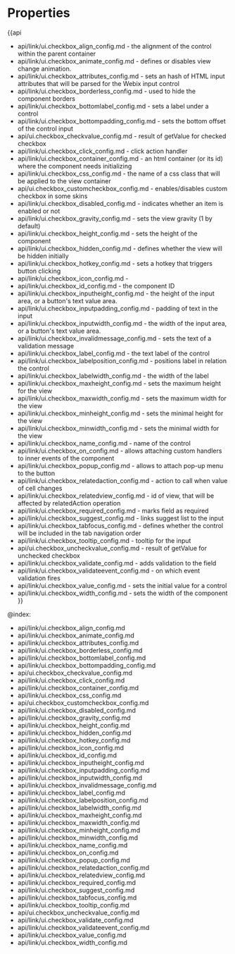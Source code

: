 Properties
==========

{{api
- api/link/ui.checkbox_align_config.md - the alignment of the control within the parent container
- api/link/ui.checkbox_animate_config.md - defines or disables view change animation.
- api/link/ui.checkbox_attributes_config.md - sets an hash of HTML input attributes that will be parsed for the Webix input control
- api/link/ui.checkbox_borderless_config.md - used to hide the component borders
- api/link/ui.checkbox_bottomlabel_config.md - sets a label under a control
- api/link/ui.checkbox_bottompadding_config.md - sets the bottom offset of the control input
- api/ui.checkbox_checkvalue_config.md - result of getValue for checked checkbox
- api/link/ui.checkbox_click_config.md - click action handler
- api/link/ui.checkbox_container_config.md - an html container (or its id) where the component needs initializing
- api/link/ui.checkbox_css_config.md - the name of a css class that will be applied to the view container
- api/ui.checkbox_customcheckbox_config.md - enables/disables custom checkbox in some skins
- api/link/ui.checkbox_disabled_config.md - indicates whether an item is enabled or not
- api/link/ui.checkbox_gravity_config.md - sets the view gravity (1 by default)
- api/link/ui.checkbox_height_config.md - sets the height of the component
- api/link/ui.checkbox_hidden_config.md - defines whether the view will be hidden initially
- api/link/ui.checkbox_hotkey_config.md - sets a hotkey that triggers button clicking
- api/link/ui.checkbox_icon_config.md - 
- api/link/ui.checkbox_id_config.md - the component ID
- api/link/ui.checkbox_inputheight_config.md - the height of the input area, or a button's text value area.
- api/link/ui.checkbox_inputpadding_config.md - padding of text in the input
- api/link/ui.checkbox_inputwidth_config.md - the width of the input area, or a button's text value area.
- api/link/ui.checkbox_invalidmessage_config.md - sets the text of a validation message
- api/link/ui.checkbox_label_config.md - the text label of the control
- api/link/ui.checkbox_labelposition_config.md - positions label in relation the control
- api/link/ui.checkbox_labelwidth_config.md - the width of the label
- api/link/ui.checkbox_maxheight_config.md - sets the maximum height for the view
- api/link/ui.checkbox_maxwidth_config.md - sets the maximum width for the view
- api/link/ui.checkbox_minheight_config.md - sets the minimal height for the view
- api/link/ui.checkbox_minwidth_config.md - sets the minimal width for the view
- api/link/ui.checkbox_name_config.md - name of the control
- api/link/ui.checkbox_on_config.md - allows attaching custom handlers to inner events of the component
- api/link/ui.checkbox_popup_config.md - allows to attach pop-up menu to the button
- api/link/ui.checkbox_relatedaction_config.md - action to call when value of cell changes
- api/link/ui.checkbox_relatedview_config.md - id of view, that will be affected by relatedAction operation
- api/link/ui.checkbox_required_config.md - marks field as required
- api/link/ui.checkbox_suggest_config.md - links suggest list to the input
- api/link/ui.checkbox_tabfocus_config.md - defines whether the control will be included in the tab navigation order
- api/link/ui.checkbox_tooltip_config.md - tooltip for the input
- api/ui.checkbox_uncheckvalue_config.md - result of getValue for unchecked checkbox
- api/link/ui.checkbox_validate_config.md - adds validation to the field
- api/link/ui.checkbox_validateevent_config.md - on which event validation fires
- api/link/ui.checkbox_value_config.md - sets the initial value for a control
- api/link/ui.checkbox_width_config.md - sets the width of the component
}}

@index:
- api/link/ui.checkbox_align_config.md
- api/link/ui.checkbox_animate_config.md
- api/link/ui.checkbox_attributes_config.md
- api/link/ui.checkbox_borderless_config.md
- api/link/ui.checkbox_bottomlabel_config.md
- api/link/ui.checkbox_bottompadding_config.md
- api/ui.checkbox_checkvalue_config.md
- api/link/ui.checkbox_click_config.md
- api/link/ui.checkbox_container_config.md
- api/link/ui.checkbox_css_config.md
- api/ui.checkbox_customcheckbox_config.md
- api/link/ui.checkbox_disabled_config.md
- api/link/ui.checkbox_gravity_config.md
- api/link/ui.checkbox_height_config.md
- api/link/ui.checkbox_hidden_config.md
- api/link/ui.checkbox_hotkey_config.md
- api/link/ui.checkbox_icon_config.md
- api/link/ui.checkbox_id_config.md
- api/link/ui.checkbox_inputheight_config.md
- api/link/ui.checkbox_inputpadding_config.md
- api/link/ui.checkbox_inputwidth_config.md
- api/link/ui.checkbox_invalidmessage_config.md
- api/link/ui.checkbox_label_config.md
- api/link/ui.checkbox_labelposition_config.md
- api/link/ui.checkbox_labelwidth_config.md
- api/link/ui.checkbox_maxheight_config.md
- api/link/ui.checkbox_maxwidth_config.md
- api/link/ui.checkbox_minheight_config.md
- api/link/ui.checkbox_minwidth_config.md
- api/link/ui.checkbox_name_config.md
- api/link/ui.checkbox_on_config.md
- api/link/ui.checkbox_popup_config.md
- api/link/ui.checkbox_relatedaction_config.md
- api/link/ui.checkbox_relatedview_config.md
- api/link/ui.checkbox_required_config.md
- api/link/ui.checkbox_suggest_config.md
- api/link/ui.checkbox_tabfocus_config.md
- api/link/ui.checkbox_tooltip_config.md
- api/ui.checkbox_uncheckvalue_config.md
- api/link/ui.checkbox_validate_config.md
- api/link/ui.checkbox_validateevent_config.md
- api/link/ui.checkbox_value_config.md
- api/link/ui.checkbox_width_config.md

